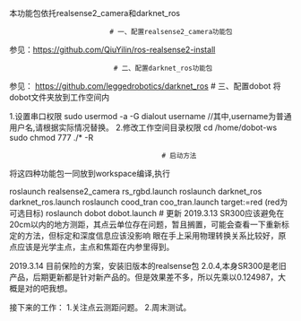 本功能包依托realsense2_camera和darknet_ros

                             # 一、配置realsense2_camera功能包
参见：https://github.com/QiuYilin/ros-realsense2-install

                              # 二、配置darknet_ros功能包
参见： https://github.com/leggedrobotics/darknet_ros
                                 # 三、配置dobot
将dobot文件夹放到工作空间内

1.设置串口权限 sudo usermod -a -G dialout username //其中,username为普通用户名,请根据实际情况替换。 2.修改工作空间目录权限 cd /home/dobot-ws sudo chmod 777 ./* -R

                                          # 启动方法
将这四种功能包一同放到workspace编译,执行

roslaunch realsense2_camera rs_rgbd.launch
roslaunch darknet_ros darknet_ros.launch
roslaunch cood_tran coo_tran.launch target:=red (red为可选目标)
roslaunch dobot dobot.launch
                                          # 更新
2019.3.13 SR300应该避免在20cm以内的地方测距，其点云单位存在问题，暂且搁置，可能会查看一下重新标定的方法，但标定和深度信息应该没影响  眼在手上采用物理转换关系比较好，原点应该是光学主点，主点和焦距在内参里得到。

2019.3.14 目前保险的方案，安装旧版本的realsense包 2.0.4,本身SR300是老旧产品，后期更新都是针对新产品的。但是效果差不多，所以先乘以0.124987，大概是对的吧我想。 

接下来的工作： 1.关注点云测距问题。 2.周末测试。








